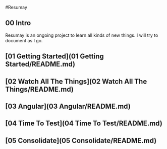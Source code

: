 #Resumay

## 00 Intro

Resumay is an ongoing project to learn all kinds of new things.
I will try to document as I go.

## [01 Getting Started](01 Getting Started/README.md)
## [02 Watch All The Things](02 Watch All The Things/README.md)
## [03 Angular](03 Angular/README.md)
## [04 Time To Test](04 Time To Test/README.md)
## [05 Consolidate](05 Consolidate/README.md)